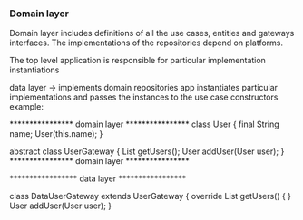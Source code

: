 ### Domain layer

Domain layer includes definitions of all the use cases, entities and gateways
interfaces. The implementations of the repositories depend on platforms.

The top level application is responsible for particular implementation instantiations

data layer -> implements domain repositories
app instantiates particular implementations and passes the instances to the 
use case constructors 
example:

**************** domain layer ****************
class User {
  final String name;
  User(this.name);
}

abstract class UserGateway {
  List<User> getUsers();
  User addUser(User user);
}
**************** domain layer ****************

***************** data layer *****************

class DataUserGateway extends UserGateway {
  override List<User> getUsers() {
  }
  User addUser(User user);
}
